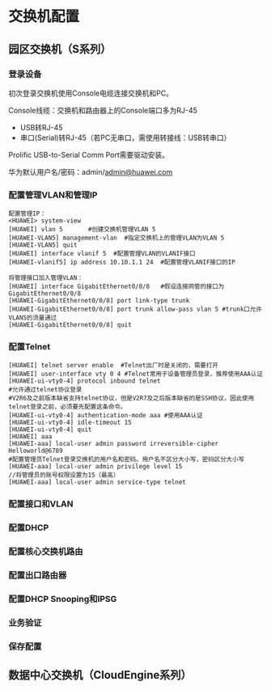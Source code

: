 # 交换机配置

## 园区交换机（S系列）

### 登录设备

初次登录交换机使用Console电缆连接交换机和PC。

Console线缆：交换机和路由器上的Console端口多为RJ-45

- USB转RJ-45
- 串口(Serial)转RJ-45（若PC无串口，需使用转接线：USB转串口）

Prolific USB-to-Serial Comm Port需要驱动安装。

华为默认用户名/密码：admin/admin@huawei.com

### 配置管理VLAN和管理IP

```shell
配置管理IP：
<HUAWEI> system-view
[HUAWEI] vlan 5       #创建交换机管理VLAN 5
[HUAWEI-VLAN5] management-vlan  #指定交换机上的管理VLAN为VLAN 5
[HUAWEI-VLAN5] quit
[HUAWEI] interface vlanif 5  #配置管理VLAN的VLANIF接口
[HUAWEI-vlanif5] ip address 10.10.1.1 24  #配置管理VLANIF接口的IP

将管理接口加入管理VLAN：
[HUAWEI] interface GigabitEthernet0/0/8   #假设连接网管的接口为GigabitEthernet0/0/8
[HUAWEI-GigabitEthernet0/0/8] port link-type trunk
[HUAWEI-GigabitEthernet0/0/8] port trunk allow-pass vlan 5 #trunk口允许VLAN5的流量通过
[HUAWEI-GigabitEthernet0/0/8] quit
```



### 配置Telnet

```shell
[HUAWEI] telnet server enable  #Telnet出厂时是关闭的，需要打开
[HUAWEI] user-interface vty 0 4 #Telnet常用于设备管理员登录，推荐使用AAA认证
[HUAWEI-ui-vty0-4] protocol inbound telnet 
#允许通过telnet协议登录
#V2R6及之前版本缺省支持telnet协议，但是V2R7及之后版本缺省的是SSH协议，因此使用telnet登录之前，必须要先配置这条命令。
[HUAWEI-ui-vty0-4] authentication-mode aaa #使用AAA认证
[HUAWEI-ui-vty0-4] idle-timeout 15
[HUAWEI-ui-vty0-4] quit
[HUAWEI] aaa
[HUAWEI-aaa] local-user admin password irreversible-cipher Helloworld@6789 
#配置管理员Telnet登录交换机的用户名和密码。用户名不区分大小写，密码区分大小写
[HUAWEI-aaa] local-user admin privilege level 15
//将管理员的账号权限设置为15（最高）
[HUAWEI-aaa] local-user admin service-type telnet
```



### 配置接口和VLAN

### 配置DHCP

### 配置核心交换机路由

### 配置出口路由器

### 配置DHCP Snooping和IPSG

### 业务验证

### 保存配置











## 数据中心交换机（CloudEngine系列）